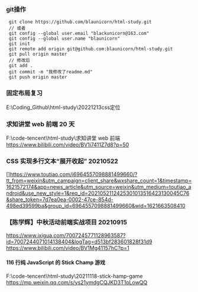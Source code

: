 ### git操作
```
 git clone https://github.com/blaunicorn/html-study.git
 // 或者
 git config --global user.email "blackunicorn@163.com"
 git config --global user.name "blaunicorn"  
 git init
 git remote add origin git@github.com:blaunicorn/html-study.git
 git pull origin master
 // 修改后
 git add .
 git commit -m "我修改了readme.md"
 git push origin master
```

### 固定布局复习
E:\Coding_Github\html-study\20221213css定位


### 求知讲堂 web 前端 20 天

F:\code-tencent\html-study\求知讲堂 web 前端
https://www.bilibili.com/video/BV1i7411Z7d8?p=50

### CSS 实现多行文本“展开收起” 20210522

[]https://www.toutiao.com/i6964557098881499660/?tt_from=weixin&utm_campaign=client_share&wxshare_count=1&timestamp=1621572174&app=news_article&utm_source=weixin&utm_medium=toutiao_android&use_new_style=1&req_id=2021052112425301013516423130045C76&share_token=7d7ea0ea-0002-47ce-854d-498ed39599ba&group_id=6964557098881499660&wid=1621663508410

### 【陈学辉】中秋活动前端实战项目 20210915

https://www.ixigua.com/7007245771128963587?id=7007244071014138404&logTag=d513bf283601828f31d9
https://www.bilibili.com/video/BV1Mg41157hC?p=1

#### 116 行纯 JavaScript 的 Stick Champ 游戏

F:\code-tencent\html-study\20211118-stick-hamp-game
https://mp.weixin.qq.com/s/ys21ymdgCQJKD3T1oLowQQ
